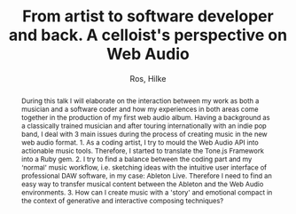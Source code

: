 --- 
title: "From artist to software developer and back. A celloist's perspective on Web Audio" 
abstract: "During this talk I will elaborate on the interaction between my work as both a musician and a software coder and how my experiences in both areas come together in the production of my first web audio album. Having a background as a classically trained musician and after touring internationally with an indie pop band, I deal with 3 main issues during the process of creating music in the new web audio format. 1. As a coding artist, I try to mould the Web Audio API into actionable music tools. Therefore, I started to translate the Tone.js Framework into a Ruby gem. 2. I try to find a balance between the coding part and my ‘normal' music workflow, i.e. sketching ideas with the intuitive user interface of professional DAW software, in my case: Ableton Live. Therefore I need to find an easy way to transfer musical content between the Ableton and the Web Audio environments. 3. How can I create music with a 'story' and emotional compact in the context of generative and interactive composing techniques?" 
address: "Berlin" 
author: "Ros, Hilke"
webAuthor: "Hilke Ros" 
booktitle: "Proceedings of the International Web Audio Conference" 
editor: "Monschke, Jan and Guttandin, Christoph and Schnell, Norbert and Jenkinson, Thomas and Schaedler, Jack" 
month: "Proceedings of the International Web Audio Conference"
pages: "" 
publisher: "TU Berlin" 
series: "WAC '18"
type: "Talk"  
year: "2018" 
id: "2018_vid4" 
tags: year2018
media: https://www.youtube.com/watch?v=V3EKXI4QJ-Q 
pdflink: none
ISSN: 2663-5844
---